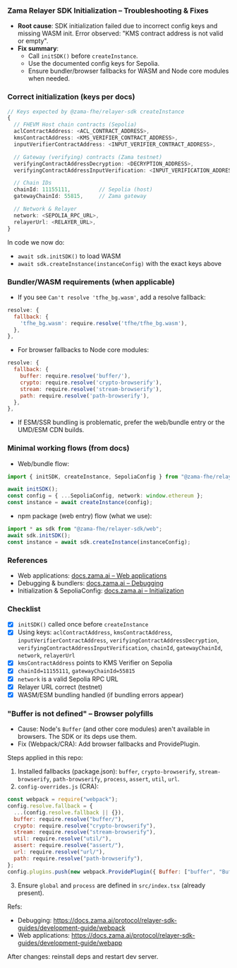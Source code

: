 ### Zama Relayer SDK Initialization – Troubleshooting & Fixes

- **Root cause**: SDK initialization failed due to incorrect config keys and missing WASM init. Error observed: "KMS
  contract address is not valid or empty".
- **Fix summary**:
  - Call `initSDK()` before `createInstance`.
  - Use the documented config keys for Sepolia.
  - Ensure bundler/browser fallbacks for WASM and Node core modules when needed.

### Correct initialization (keys per docs)

```ts
// Keys expected by @zama-fhe/relayer-sdk createInstance
{
  // FHEVM Host chain contracts (Sepolia)
  aclContractAddress: <ACL_CONTRACT_ADDRESS>,
  kmsContractAddress: <KMS_VERIFIER_CONTRACT_ADDRESS>,
  inputVerifierContractAddress: <INPUT_VERIFIER_CONTRACT_ADDRESS>,

  // Gateway (verifying) contracts (Zama testnet)
  verifyingContractAddressDecryption: <DECRYPTION_ADDRESS>,
  verifyingContractAddressInputVerification: <INPUT_VERIFICATION_ADDRESS>,

  // Chain IDs
  chainId: 11155111,         // Sepolia (host)
  gatewayChainId: 55815,     // Zama gateway

  // Network & Relayer
  network: <SEPOLIA_RPC_URL>,
  relayerUrl: <RELAYER_URL>,
}
```

In code we now do:

- `await sdk.initSDK()` to load WASM
- `await sdk.createInstance(instanceConfig)` with the exact keys above

### Bundler/WASM requirements (when applicable)

- If you see `Can't resolve 'tfhe_bg.wasm'`, add a resolve fallback:

```js
resolve: {
  fallback: {
    'tfhe_bg.wasm': require.resolve('tfhe/tfhe_bg.wasm'),
  },
},
```

- For browser fallbacks to Node core modules:

```js
resolve: {
  fallback: {
    buffer: require.resolve('buffer/'),
    crypto: require.resolve('crypto-browserify'),
    stream: require.resolve('stream-browserify'),
    path: require.resolve('path-browserify'),
  },
},
```

- If ESM/SSR bundling is problematic, prefer the web/bundle entry or the UMD/ESM CDN builds.

### Minimal working flows (from docs)

- Web/bundle flow:

```ts
import { initSDK, createInstance, SepoliaConfig } from "@zama-fhe/relayer-sdk/bundle";

await initSDK();
const config = { ...SepoliaConfig, network: window.ethereum };
const instance = await createInstance(config);
```

- npm package (web entry) flow (what we use):

```ts
import * as sdk from "@zama-fhe/relayer-sdk/web";
await sdk.initSDK();
const instance = await sdk.createInstance(instanceConfig);
```

### References

- Web applications:
  [docs.zama.ai – Web applications](https://docs.zama.ai/protocol/relayer-sdk-guides/development-guide/webapp)
- Debugging & bundlers:
  [docs.zama.ai – Debugging](https://docs.zama.ai/protocol/relayer-sdk-guides/development-guide/webpack)
- Initialization & SepoliaConfig:
  [docs.zama.ai – Initialization](https://docs.zama.ai/protocol/relayer-sdk-guides/fhevm-relayer/initialization)

### Checklist

- [x] `initSDK()` called once before `createInstance`
- [x] Using keys: `aclContractAddress`, `kmsContractAddress`, `inputVerifierContractAddress`,
      `verifyingContractAddressDecryption`, `verifyingContractAddressInputVerification`, `chainId`, `gatewayChainId`,
      `network`, `relayerUrl`
- [x] `kmsContractAddress` points to KMS Verifier on Sepolia
- [x] `chainId=11155111`, `gatewayChainId=55815`
- [x] `network` is a valid Sepolia RPC URL
- [x] Relayer URL correct (testnet)
- [x] WASM/ESM bundling handled (if bundling errors appear)

### "Buffer is not defined" – Browser polyfills

- Cause: Node's `Buffer` (and other core modules) aren't available in browsers. The SDK or its deps use them.
- Fix (Webpack/CRA): Add browser fallbacks and ProvidePlugin.

Steps applied in this repo:

1. Installed fallbacks (package.json): `buffer`, `crypto-browserify`, `stream-browserify`, `path-browserify`, `process`,
   `assert`, `util`, `url`.
2. `config-overrides.js` (CRA):

```js
const webpack = require("webpack");
config.resolve.fallback = {
  ...(config.resolve.fallback || {}),
  buffer: require.resolve("buffer/"),
  crypto: require.resolve("crypto-browserify"),
  stream: require.resolve("stream-browserify"),
  util: require.resolve("util/"),
  assert: require.resolve("assert/"),
  url: require.resolve("url/"),
  path: require.resolve("path-browserify"),
};
config.plugins.push(new webpack.ProvidePlugin({ Buffer: ["buffer", "Buffer"], process: ["process"] }));
```

3. Ensure `global` and `process` are defined in `src/index.tsx` (already present).

Refs:

- Debugging: https://docs.zama.ai/protocol/relayer-sdk-guides/development-guide/webpack
- Web applications: https://docs.zama.ai/protocol/relayer-sdk-guides/development-guide/webapp

After changes: reinstall deps and restart dev server.
